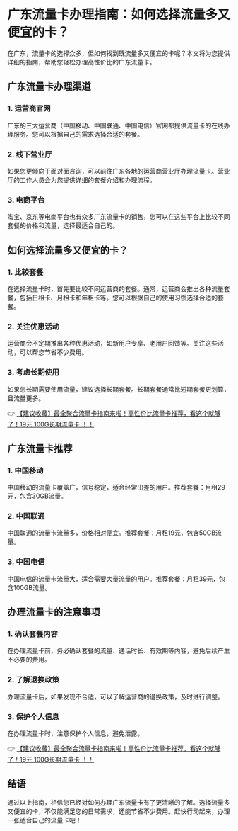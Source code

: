 # 广东流量卡办理指南：如何选择流量多又便宜的卡？

在广东，流量卡的选择众多，但如何找到既流量多又便宜的卡呢？本文将为您提供详细的指南，帮助您轻松办理高性价比的广东流量卡。

## 广东流量卡办理渠道

### 1. 运营商官网
广东的三大运营商（中国移动、中国联通、中国电信）官网都提供流量卡的在线办理服务。您可以根据自己的需求选择合适的套餐。

### 2. 线下营业厅
如果您更倾向于面对面咨询，可以前往广东各地的运营商营业厅办理流量卡。营业厅的工作人员会为您提供详细的套餐介绍和办理流程。

### 3. 电商平台
淘宝、京东等电商平台也有众多广东流量卡的销售，您可以在这些平台上比较不同套餐的价格和流量，选择最适合自己的。

## 如何选择流量多又便宜的卡？

### 1. 比较套餐
在选择流量卡时，首先要比较不同运营商的套餐。通常，运营商会推出各种流量套餐，包括日租卡、月租卡和年租卡等。您可以根据自己的使用习惯选择合适的套餐。

### 2. 关注优惠活动
运营商会不定期推出各种优惠活动，如新用户专享、老用户回馈等。关注这些活动，可以帮您节省不少费用。

### 3. 考虑长期使用
如果您长期需要使用流量，建议选择长期套餐。长期套餐通常比短期套餐更划算，且流量更多。

👉 [【建议收藏】最全聚合流量卡指南来啦！高性价比流量卡推荐，看这个就够了！19元 100G长期流量卡 ！！](https://bit.ly/Liuliangka)

## 广东流量卡推荐

### 1. 中国移动
中国移动的流量卡覆盖广，信号稳定，适合经常出差的用户。推荐套餐：月租29元，包含30GB流量。

### 2. 中国联通
中国联通的流量卡流量多，价格相对便宜。推荐套餐：月租19元，包含50GB流量。

### 3. 中国电信
中国电信的流量卡流量大，适合需要大量流量的用户。推荐套餐：月租39元，包含100GB流量。

## 办理流量卡的注意事项

### 1. 确认套餐内容
在办理流量卡前，务必确认套餐的流量、通话时长、有效期等内容，避免后续产生不必要的费用。

### 2. 了解退换政策
办理流量卡后，如果发现不合适，可以了解运营商的退换政策，及时进行调整。

### 3. 保护个人信息
在办理流量卡时，注意保护个人信息，避免泄露。

👉 [【建议收藏】最全聚合流量卡指南来啦！高性价比流量卡推荐，看这个就够了！19元 100G长期流量卡 ！！](https://bit.ly/Liuliangka)

## 结语

通过以上指南，相信您已经对如何办理广东流量卡有了更清晰的了解。选择流量多又便宜的卡，不仅能满足您的日常需求，还能节省不少费用。赶快行动起来，办理一张适合自己的流量卡吧！